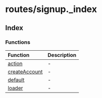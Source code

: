 # routes/signup.\_index

## Index

### Functions

| Function | Description |
| :------ | :------ |
| [action](functions/action.md) | - |
| [createAccount](functions/createAccount.md) | - |
| [default](functions/default.md) | - |
| [loader](functions/loader.md) | - |
